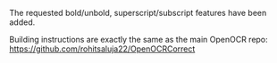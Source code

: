 The requested bold/unbold, superscript/subscript features have been added.

Building instructions are exactly the same as the main OpenOCR repo: https://github.com/rohitsaluja22/OpenOCRCorrect
